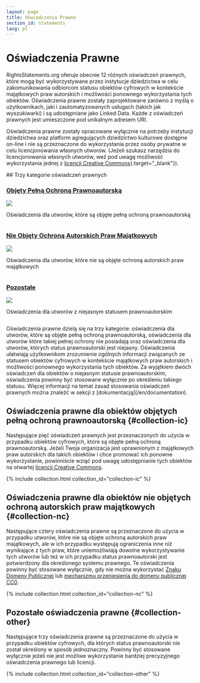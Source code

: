 ```yaml
---
layout: page
title: Oświadczenia Prawne
section_id: statements
lang: pl
---
```


# Oświadczenia Prawne

RightsStatements.org oferuje obecnie 12 różnych oświadczeń prawnych, które mogą być wykorzystywane przez instytucje dziedzictwa w celu zakomunikowania odbiorcom statusu obiektów cyfrowych w kontekście majątkowych praw autorskich i możliwości ponownego wykorzystania tych obiektów. Oświadczenia prawne zostały zaprojektowane zarówno z myślą o użytkownikach, jaki i zautomatyzowanych usługach (takich jak wyszukiwarki) i są udostępniane jako Linked Data. Każde z oświadczeń prawnych jest umieszczone pod unikalnym adresem URI.

Oświadczenia prawne zostały opracowane wyłącznie na potrzeby instytucji dziedzictwa oraz platform agregujących dziedzictwo kulturowe dostępne on-line i nie są przeznaczone do wykorzystania przez osoby prywatne w celu licencjonowania własnych utworów. (Jeżeli szukasz narzędzia do licencjonowania własnych utworów, weź pod uwagę możliwość wykorzystania jednej z [licencji Creative Commons](https://creativecommons.org/licenses/){:target="_blank"}).

<div class="box">
## Trzy kategorie oświadczeń prawnych

<div class="row" markdown="0">
  <div class="medium-4 columns">
    <div class="statements-category-teaser">
      <a href="#collection-ic"><h3>Objęty Pełną Ochroną Prawnoautorską</h3></a>
      <a href="#collection-ic">
        <img src="{{ site.url }}{{ site.baseurl }}/files/icons/InC.Icon-Only.dark.svg" />
      </a>
      <p>Oświadczenia dla utworów, które są objęte pełną ochroną prawnoautorską</p>
    </div>
  </div>
  <div class="medium-4 columns">
    <div class="statements-category-teaser">
      <a href="#collection-nc"><h3>Nie Objęty Ochroną Autorskich Praw Majątkowych</h3></a>
      <a href="#collection-nc">
        <img src="{{ site.url }}{{ site.baseurl }}/files/icons/NoC.Icon-Only.dark.svg" />
      </a>
      <p>Oświadczenia dla utworów, które nie są objęte ochroną autorskich praw majątkowych</p>
    </div>
  </div>
  <div class="medium-4 columns">
    <div class="statements-category-teaser">
      <a href="#collection-other"><h3>Pozostałe</h3></a>
      <a href="#collection-other">
        <img src="{{ site.url }}{{ site.baseurl }}/files/icons/Other.Icon-Only.dark.svg" />
      </a>
      <p>Oświadczenia dla utworów z niejasnym statusem prawnoautorskim</p>
    </div>
  </div>
</div>
<div>
  <p>Oświadczenia prawne dzielą się na trzy kategorie: oświadczenia dla utworów, które są objęte pełną ochroną prawnoautorską, oświadczenia dla utworów które takiej pełnej ochrony nie posiadają oraz oświadczenia dla utworów, których status prawnoautorski jest niejasny. Oświadczenia ułatwiają użytkownikom zrozumienie ogólnych informacji związanych ze statusem obiektów cyfrowych w kontekście majątkowych praw autorskich i możliwości ponownego wykorzystania tych obiektów. Za wyjątkiem dwóch oświadczeń dla obiektów o niejasnym statusie prawnoautorskim, oświadczenia powinny być stosowane wyłącznie po określeniu takiego statusu. Więcej informacji na temat zasad stosowania oświadczeń prawnych można znaleźć w sekcji z [dokumentacją](/en/documentation).</p>
</div>

</div>

## Oświadczenia prawne dla obiektów objętych pełną ochroną prawnoautorską {#collection-ic}

Następujące pięć oświadczeń prawnych jest przeznaczonych do użycia w przypadku obiektów cyfrowych, które są objęte pełną ochroną prawnoautorską. Jeżeli Twoja organizacja jest uprawnionym z majątkowych praw autorskich dla takich obiektów i chce promować ich ponowne wykorzystanie, powinniście wziąć pod uwagę udostępnianie tych obiektów na otwartej [licencji Creative Commons](https://creativecommons.org/licenses/).

{% include collection.html collection_id="collection-ic" %}

## Oświadczenia prawne dla obiektów nie objętych ochroną autorskich praw majątkowych {#collection-nc}

Następujące cztery oświadczenia prawne są przeznaczone do użycia w przypadku utworów, które nie są objęte ochroną autorskich praw majątkowych, ale w ich przypadku występują ograniczenia inne niż wynikające z tych praw, które uniemożliwiają dowolne wykorzystywanie tych utworów lub też w ich przypadku status prawnoautorski jest potwierdzony dla określonego systemu prawnego. Te oświadczenia powinny być stosowane wyłącznie, gdy nie można wykorzystać [Znaku Domeny Publicznej](https://creativecommons.org/publicdomain/mark/1.0/) lub [mechanizmu przeniesienia do domeny publicznej CC0](https://creativecommons.org/publicdomain/zero/1.0/).

{% include collection.html collection_id="collection-nc" %}

## Pozostałe oświadczenia prawne {#collection-other}

Następujące trzy oświadczenia prawne są przeznaczone do użycia w przypadku obiektów cyfrowych, dla których status prawnoautorski nie został określony w sposób jednoznaczny. Powinny być stosowane wyłącznie jeżeli nie jest możliwe wykorzystanie bardziej precyzyjnego oświadczenia prawnego lub licencji.

{% include collection.html collection_id="collection-other" %}
